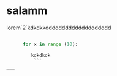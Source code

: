 # salamm

<p>lorem`2`kdkdkkdddddddddddddddddddd<p>

```python

      for x in range (10):

         kdkdkdk
          ```
___          
